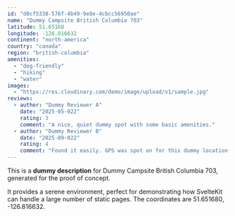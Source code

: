 ```yaml
---
id: "d0cf5338-576f-4b49-9e8e-4cbcc56950ae"
name: "Dummy Campsite British Columbia 703"
latitude: 51.65168
longitude: -126.816632
continent: "north-america"
country: "canada"
region: "british-columbia"
amenities:
  - "dog-friendly"
  - "hiking"
  - "water"
images:
  - "https://res.cloudinary.com/demo/image/upload/v1/sample.jpg"
reviews:
  - author: "Dummy Reviewer A"
    date: "2025-05-022"
    rating: 3
    comment: "A nice, quiet dummy spot with some basic amenities."
  - author: "Dummy Reviewer B"
    date: "2025-09-022"
    rating: 4
    comment: "Found it easily. GPS was spot on for this dummy location."
---
```


This is a **dummy description** for Dummy Campsite British Columbia 703, generated for the proof of concept.

It provides a serene environment, perfect for demonstrating how SvelteKit can handle a large number of static pages. The coordinates are 51.651680, -126.816632.
